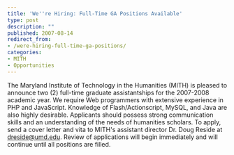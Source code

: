 ```yaml
---
title: 'We''re Hiring: Full-Time GA Positions Available'
type: post
description: ""
published: 2007-08-14
redirect_from: 
- /were-hiring-full-time-ga-positions/
categories:
- MITH
- Opportunities
---
```

The Maryland Institute of Technology in the Humanities (MITH) is pleased to announce two (2) full-time graduate assistantships for the 2007-2008 academic year. We require Web programmers with extensive experience in PHP and JavaScript. Knowledge of Flash/Actionscript, MySQL, and Java are also highly desirable. Applicants should possess strong communication skills and an understanding of the needs of humanities scholars. To apply, send a cover letter and vita to MITH's assistant director Dr. Doug Reside at dreside@umd.edu. Review of applications will begin immediately and will continue until all positions are filled.
